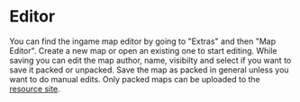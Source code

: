 # Editor

You can find the ingame map editor by going to "Extras" and then "Map Editor". Create a new map or open an existing one to start editing.
While saving you can edit the map author, name, visibilty and select if you want to save it packed or unpacked. Save the map as packed in general unless you want to do manual edits. Only packed maps can be uploaded to the [resource site](https://resource.openra.net/).
